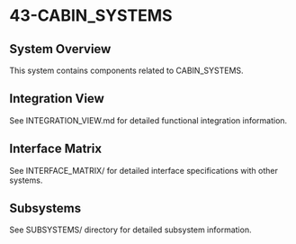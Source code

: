 # 43-CABIN_SYSTEMS

## System Overview
This system contains components related to CABIN_SYSTEMS.

## Integration View
See INTEGRATION_VIEW.md for detailed functional integration information.

## Interface Matrix
See INTERFACE_MATRIX/ for detailed interface specifications with other systems.

## Subsystems
See SUBSYSTEMS/ directory for detailed subsystem information.
